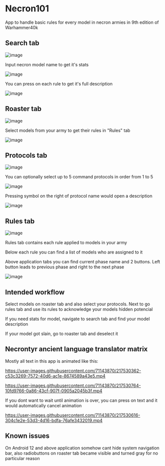 # Necron101
App to handle basic rules for every model in necron armies in 9th edition of Warhammer40k



## Search tab
![image](https://user-images.githubusercontent.com/71143870/217523795-6a352701-c96b-4fa7-9fbf-3d3e7605938a.png)

Input necron model name to get it's stats

![image](https://user-images.githubusercontent.com/71143870/217523913-0900349b-289e-4bac-b9b8-156e9694b98c.png)

You can press on each rule to get it's full description

![image](https://user-images.githubusercontent.com/71143870/217523973-2a00f528-234e-4f14-b397-c7a6ddbcda5a.png)



## Roaster tab
![image](https://user-images.githubusercontent.com/71143870/217524329-3b98cef9-3f3a-4e38-afa2-7eeb3686deae.png)

Select models from your army to get their rules in "Rules" tab

![image](https://user-images.githubusercontent.com/71143870/217524783-1e7c9386-37ca-4959-be51-37a4ace8ec3b.png)



## Protocols tab
![image](https://user-images.githubusercontent.com/71143870/217524854-0dbecee8-e857-49b7-8a06-e3a323dde7f8.png)

You can optionally select up to 5 command protocols in order from 1 to 5

![image](https://user-images.githubusercontent.com/71143870/217525115-26a6c4dc-e80d-4310-b400-cecb96b0a013.png)

Pressing symbol on the right of protocol name would open a description

![image](https://user-images.githubusercontent.com/71143870/217526492-ba478613-1a6f-4469-bef8-cfb4050944ea.png)




## Rules tab
![image](https://user-images.githubusercontent.com/71143870/217525220-74042bf8-5442-41d6-ab42-e357508884eb.png)

Rules tab contains each rule applied to models in your army

Below each rule you can find a list of models who are assigned to it

Above application tabs you can find current phase name and 2 buttons. Left button leads to previous phase and right to the next phase

![image](https://user-images.githubusercontent.com/71143870/217526883-9702ab77-8f65-4bb6-8467-3fc9338f8cb8.png)




## Intended workflow
Select models on roaster tab and also select your protocols. Next to go rules tab and use its rules to acknowledge your models hidden potencial

If you need stats for model, navigate to search tab and find your model description

If your model got slain, go to roaster tab and deselect it





## Necrontyr ancient language translator matrix
Mostly all text in this app is animated like this:

https://user-images.githubusercontent.com/71143870/217530362-c53c3269-7572-40d6-ac1e-8674589a43e5.mp4

https://user-images.githubusercontent.com/71143870/217530764-10fd9766-0a86-43cf-907f-0905a2045b3f.mp4

If you dont want to wait until animation is over, you can press on text and it would automatically cancel animation

https://user-images.githubusercontent.com/71143870/217530616-304c1e2e-53d3-4d16-bdfa-76afe3432019.mp4



## Known issues
On Android 12 and above application somehow cant hide system navigation bar, also radiobuttons on roaster tab became visible and turned gray for no particular reason
